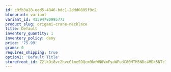 ```yaml
---
id: c0fb3a28-eed5-4846-bdc1-2ddd0805f9c2
blueprint: variant
variant_id: 41394780995772
product_slug: origami-crane-necklace
title: Default
inventory_quantity: 1
inventory_policy: deny
price: '75.99'
grams: 0
requires_shipping: true
option1: 'Default Title'
storefront_id: Z2lkOi8vc2hvcGlmeS9Qcm9kdWN0VmFyaWFudC80MTM5NDc4MDk5NTc3Mg==
---
```

